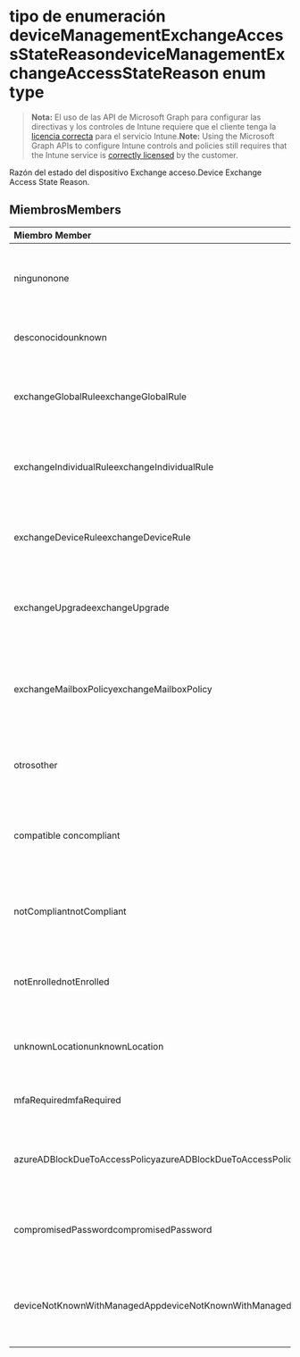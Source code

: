 # <a name="devicemanagementexchangeaccessstatereason-enum-type"></a><span data-ttu-id="f7c61-101">tipo de enumeración deviceManagementExchangeAccessStateReason</span><span class="sxs-lookup"><span data-stu-id="f7c61-101">deviceManagementExchangeAccessStateReason enum type</span></span>

> <span data-ttu-id="f7c61-102">**Nota:** El uso de las API de Microsoft Graph para configurar las directivas y los controles de Intune requiere que el cliente tenga la [licencia correcta](https://go.microsoft.com/fwlink/?linkid=839381) para el servicio Intune.</span><span class="sxs-lookup"><span data-stu-id="f7c61-102">**Note:** Using the Microsoft Graph APIs to configure Intune controls and policies still requires that the Intune service is [correctly licensed](https://go.microsoft.com/fwlink/?linkid=839381) by the customer.</span></span>

<span data-ttu-id="f7c61-103">Razón del estado del dispositivo Exchange acceso.</span><span class="sxs-lookup"><span data-stu-id="f7c61-103">Device Exchange Access State Reason.</span></span>
## <a name="members"></a><span data-ttu-id="f7c61-104">Miembros</span><span class="sxs-lookup"><span data-stu-id="f7c61-104">Members</span></span>
|<span data-ttu-id="f7c61-105">Miembro	</span><span class="sxs-lookup"><span data-stu-id="f7c61-105">Member</span></span>|<span data-ttu-id="f7c61-106">Valor</span><span class="sxs-lookup"><span data-stu-id="f7c61-106">Value</span></span>|<span data-ttu-id="f7c61-107">Descripción</span><span class="sxs-lookup"><span data-stu-id="f7c61-107">Description</span></span>|
|:---|:---|:---|
|<span data-ttu-id="f7c61-108">ninguno</span><span class="sxs-lookup"><span data-stu-id="f7c61-108">none</span></span>|<span data-ttu-id="f7c61-109">0</span><span class="sxs-lookup"><span data-stu-id="f7c61-109">0</span></span>|<span data-ttu-id="f7c61-110">Ninguna razón de estado de access detectada desde Exchange</span><span class="sxs-lookup"><span data-stu-id="f7c61-110">No access state reason discovered from Exchange</span></span>|
|<span data-ttu-id="f7c61-111">desconocido</span><span class="sxs-lookup"><span data-stu-id="f7c61-111">unknown</span></span>|<span data-ttu-id="f7c61-112">1</span><span class="sxs-lookup"><span data-stu-id="f7c61-112">1</span></span>|<span data-ttu-id="f7c61-113">Motivo del estado de acceso desconocido</span><span class="sxs-lookup"><span data-stu-id="f7c61-113">Unknown access state reason</span></span>|
|<span data-ttu-id="f7c61-114">exchangeGlobalRule</span><span class="sxs-lookup"><span data-stu-id="f7c61-114">exchangeGlobalRule</span></span>|<span data-ttu-id="f7c61-115">2</span><span class="sxs-lookup"><span data-stu-id="f7c61-115">2</span></span>|<span data-ttu-id="f7c61-116">Estado de acceso determinado por regla Global de Exchange</span><span class="sxs-lookup"><span data-stu-id="f7c61-116">Access state determined by Exchange Global rule</span></span>|
|<span data-ttu-id="f7c61-117">exchangeIndividualRule</span><span class="sxs-lookup"><span data-stu-id="f7c61-117">exchangeIndividualRule</span></span>|<span data-ttu-id="f7c61-118">3</span><span class="sxs-lookup"><span data-stu-id="f7c61-118">3</span></span>|<span data-ttu-id="f7c61-119">Estado de acceso determinado por regla Individual de Exchange</span><span class="sxs-lookup"><span data-stu-id="f7c61-119">Access state determined by Exchange Individual rule</span></span>|
|<span data-ttu-id="f7c61-120">exchangeDeviceRule</span><span class="sxs-lookup"><span data-stu-id="f7c61-120">exchangeDeviceRule</span></span>|<span data-ttu-id="f7c61-121">4</span><span class="sxs-lookup"><span data-stu-id="f7c61-121">4</span></span>|<span data-ttu-id="f7c61-122">Estado de acceso determinado por la regla de dispositivo de Exchange</span><span class="sxs-lookup"><span data-stu-id="f7c61-122">Access state determined by Exchange Device rule</span></span>|
|<span data-ttu-id="f7c61-123">exchangeUpgrade</span><span class="sxs-lookup"><span data-stu-id="f7c61-123">exchangeUpgrade</span></span>|<span data-ttu-id="f7c61-124">5</span><span class="sxs-lookup"><span data-stu-id="f7c61-124">5</span></span>|<span data-ttu-id="f7c61-125">Estado de acceso debido a la actualización de Exchange</span><span class="sxs-lookup"><span data-stu-id="f7c61-125">Access state due to Exchange upgrade</span></span>|
|<span data-ttu-id="f7c61-126">exchangeMailboxPolicy</span><span class="sxs-lookup"><span data-stu-id="f7c61-126">exchangeMailboxPolicy</span></span>|<span data-ttu-id="f7c61-127">6</span><span class="sxs-lookup"><span data-stu-id="f7c61-127">6</span></span>|<span data-ttu-id="f7c61-128">Estado de acceso determinado mediante una directiva de buzón de correo de Exchange</span><span class="sxs-lookup"><span data-stu-id="f7c61-128">Access state determined by Exchange Mailbox Policy</span></span>|
|<span data-ttu-id="f7c61-129">otros</span><span class="sxs-lookup"><span data-stu-id="f7c61-129">other</span></span>|<span data-ttu-id="f7c61-130">7</span><span class="sxs-lookup"><span data-stu-id="f7c61-130">7</span></span>|<span data-ttu-id="f7c61-131">Estado de acceso determinado por Exchange</span><span class="sxs-lookup"><span data-stu-id="f7c61-131">Access state determined by Exchange</span></span>|
|<span data-ttu-id="f7c61-132">compatible con</span><span class="sxs-lookup"><span data-stu-id="f7c61-132">compliant</span></span>|<span data-ttu-id="f7c61-133">8</span><span class="sxs-lookup"><span data-stu-id="f7c61-133">8</span></span>|<span data-ttu-id="f7c61-134">Estado de acceso concedido por el desafío de cumplimiento de normas</span><span class="sxs-lookup"><span data-stu-id="f7c61-134">Access state granted by compliance challenge</span></span>|
|<span data-ttu-id="f7c61-135">notCompliant</span><span class="sxs-lookup"><span data-stu-id="f7c61-135">notCompliant</span></span>|<span data-ttu-id="f7c61-136">9</span><span class="sxs-lookup"><span data-stu-id="f7c61-136">9</span></span>|<span data-ttu-id="f7c61-137">Estado de acceso revocado por desafío de cumplimiento de normas</span><span class="sxs-lookup"><span data-stu-id="f7c61-137">Access state revoked by compliance challenge</span></span>|
|<span data-ttu-id="f7c61-138">notEnrolled</span><span class="sxs-lookup"><span data-stu-id="f7c61-138">notEnrolled</span></span>|<span data-ttu-id="f7c61-139">10</span><span class="sxs-lookup"><span data-stu-id="f7c61-139">10</span></span>|<span data-ttu-id="f7c61-140">Revocado por el desafío de la administración de estado de Access</span><span class="sxs-lookup"><span data-stu-id="f7c61-140">Access state revoked by management challenge</span></span>|
|<span data-ttu-id="f7c61-141">unknownLocation</span><span class="sxs-lookup"><span data-stu-id="f7c61-141">unknownLocation</span></span>|<span data-ttu-id="f7c61-142">12</span><span class="sxs-lookup"><span data-stu-id="f7c61-142">12</span></span>|<span data-ttu-id="f7c61-143">Estado de acceso debido a la ubicación desconocida</span><span class="sxs-lookup"><span data-stu-id="f7c61-143">Access state due to unknown location</span></span>|
|<span data-ttu-id="f7c61-144">mfaRequired</span><span class="sxs-lookup"><span data-stu-id="f7c61-144">mfaRequired</span></span>|<span data-ttu-id="f7c61-145">13</span><span class="sxs-lookup"><span data-stu-id="f7c61-145">13</span></span>|<span data-ttu-id="f7c61-146">Estado de acceso debido a desafío MFA</span><span class="sxs-lookup"><span data-stu-id="f7c61-146">Access state due to MFA challenge</span></span>|
|<span data-ttu-id="f7c61-147">azureADBlockDueToAccessPolicy</span><span class="sxs-lookup"><span data-stu-id="f7c61-147">azureADBlockDueToAccessPolicy</span></span>|<span data-ttu-id="f7c61-148">14</span><span class="sxs-lookup"><span data-stu-id="f7c61-148">14</span></span>|<span data-ttu-id="f7c61-149">Estado de acceso revocado mediante una directiva de acceso de AAD</span><span class="sxs-lookup"><span data-stu-id="f7c61-149">Access State revoked by AAD Access Policy</span></span>|
|<span data-ttu-id="f7c61-150">compromisedPassword</span><span class="sxs-lookup"><span data-stu-id="f7c61-150">compromisedPassword</span></span>|<span data-ttu-id="f7c61-151">15</span><span class="sxs-lookup"><span data-stu-id="f7c61-151">15</span></span>|<span data-ttu-id="f7c61-152">Estado de acceso revocado por contraseña en peligro</span><span class="sxs-lookup"><span data-stu-id="f7c61-152">Access State revoked by compromised password</span></span>|
|<span data-ttu-id="f7c61-153">deviceNotKnownWithManagedApp</span><span class="sxs-lookup"><span data-stu-id="f7c61-153">deviceNotKnownWithManagedApp</span></span>|<span data-ttu-id="f7c61-154">16</span><span class="sxs-lookup"><span data-stu-id="f7c61-154">16</span></span>|<span data-ttu-id="f7c61-155">Estado de acceso revocado por desafío de aplicación administrada</span><span class="sxs-lookup"><span data-stu-id="f7c61-155">Access state revoked by managed application challenge</span></span>|



